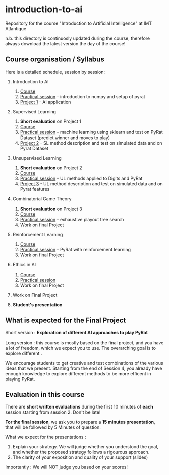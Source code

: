# introduction-to-ai

Repository for the course "Introduction to Artificial Intelligence" at IMT Atlantique

n.b. this directory is continuosly updated during the course, therefore always download the latest version the day of the course!



## Course organisation / Syllabus


Here is a detailed schedule, session by session: 

1. Introduction to AI
   1. [Course](cours1.pdf) 
   2. [Practical session](TP1.ipynb) - introduction to numpy and setup of pyrat
   3. [Project 1](p1) - AI application
  
2. Supervised Learning
   1. **Short evaluation** on Project 1
   2. [Course](cours2.pdf) 
   3. [Practical session](TP2.ipynb) - machine learning using sklearn and test on PyRat Dataset (predict winner and moves to play)
   4. [Project 2](p2) - SL method description and test on simulated data and on Pyrat Dataset
   
3. Unsupervised Learning
   1. **Short evaluation** on Project 2
   2. [Course](cours3.pdf) 
   3. [Practical session](TP3.ipynb) - UL methods applied to Digits and PyRat
   4. [Project 3](p3) - UL method description and test on simulated data and on Pyrat features
   
4. Combinatorial Game Theory
   1. **Short evaluation** on Project 3
   2. [Course](cours4.pdf) 
   3. [Practical session](TP4.ipynb) - exhaustive playout tree search
   4. Work on final Project
 
5. Reinforcement Learning
   1. [Course](cours5.pdf) 
   2. [Practical session](TP5.ipynb) - PyRat with reinforcement learning
   3. Work on final Project

5. Ethics in AI
   1. [Course](cours4.pdf) 
   2. [Practical session](TP56.ipynb) 
   3. Work on final Project
   
6. Work on Final Project

7. **Student's presentation**  


## What is expected for the Final Project

Short version : **Exploration of different AI approaches to play PyRat**

Long version : this course is mostly based on the final project, and you have a lot of freedom, which we expect you to use. The overarching goal is to explore different . 

We encourage students to get creative and test combinations of the various ideas that we present. Starting from the end of Session 4, you already have enough knowledge to explore different methods to be more efficent in playing PyRat. 

## Evaluation in this course 


There are **short written evaluations** during the first 10 minutes of **each** session starting from session 2. Don't be late!  

**For the final session**, we ask you to prepare a **15 minutes presentation**, that will be followed by 5 Minutes of question. 

What we expect for the presentations : 
1. Explain your strategy. We will judge whether you understood the goal, and whether the proposed strategy follows a rigourous approach.  
2. The clarity of your exposition and quality of your support (slides)

Importantly : We will NOT judge you based on your scores!
